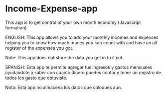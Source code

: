 # Income-Expense-app
This app is to get control of your own month economy (Javascript formation)

ENGLISH:
This app allows you to add your monthly incomes and expenses helping you to know how much money you can count with and have an all register of the expenses
you got.

Note: This app does not store the data you get in to it yet

SPANISH:
Esta app te permite agregar tus ingresos y gastos mensuales ayudandote a saber con cuanto dinero puedes contar y tener un registro de todos los gasto que
obtuviste.

Nota: Esta app no almacena los datos que coloques aun.
